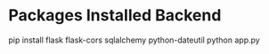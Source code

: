

# Packages Installed Backend
pip install flask flask-cors sqlalchemy python-dateutil
python app.py
